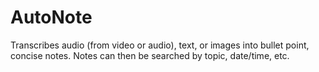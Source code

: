 # AutoNote
 Transcribes audio (from video or audio), text, or images into bullet point, concise notes. Notes can then be searched by topic, date/time, etc.

